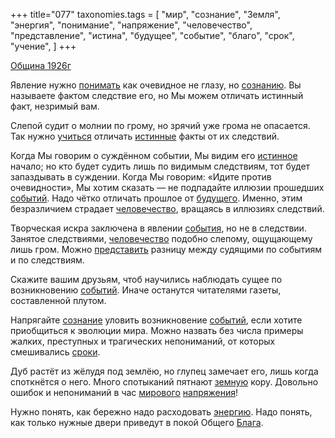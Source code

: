 +++
title="077"
taxonomies.tags = [
 "мир",
 "сознание",
 "Земля",
 "энергия",
 "понимание",
 "напряжение",
 "человечество",
 "представление",
 "истина",
 "будущее",
 "событие",
 "благо",
 "срок",
 "учение",
]
+++

[Община 1926г](/agni/1926)

Явление нужно [понимать](/tags/понимание) как очевидное не глазу, но [сознанию](/tags/понимание). Вы называете фактом следствие его, но Мы можем отличать истинный факт, незримый вам.   

Слепой судит о молнии по грому, но зрячий уже грома не опасается. Так нужно [учиться](/tags/учение) отличать [истинные](/tags/истина) факты от их следствий.   

Когда Мы говорим о суждённом событии, Мы видим его [истинное](/tags/истина) начало; но кто будет судить лишь по видимым следствиям, тот будет запаздывать в суждении. Когда Мы говорим: «Идите против очевидности», Мы хотим сказать — не подпадайте иллюзии прошедших [событий](/tags/событие). Надо чётко отличать прошлое от [будущего](/tags/будущее). Именно, этим безразличием страдает [человечество](/tags/человечество), вращаясь в иллюзиях следствий.   

Творческая искра заключена в явлении [события](/tags/событие), но не в следствии. Занятое следствиями, [человечество](/tags/человечество) подобно слепому, ощущающему лишь гром. Можно [представить](/tags/представление) разницу между судящими по событиям и по следствиям.   

Скажите вашим друзьям, чтоб научились наблюдать сущее по возникновению [событий](/tags/событие). Иначе останутся читателями газеты, составленной плутом.   

Напрягайте [сознание](/tags/сознание) уловить возникновение [событий](/tags/событие), если хотите приобщиться к эволюции мира. Можно назвать без числа примеры жалких, преступных и трагических непониманий, от которых смешивались [сроки](/tags/срок).   

Дуб растёт из жёлудя под землёю, но глупец замечает его, лишь когда споткнётся о него. Много спотыканий пятнают [земную](/tags/Земля) кору. Довольно ошибок и непониманий в час [мирового](/tags/мир) [напряжения](/tags/напряжение)!   

Нужно понять, как бережно надо расходовать [энергию](/tags/энергия). Надо понять, как только нужные двери приведут в покой Общего [Блага](/tags/благо).   

